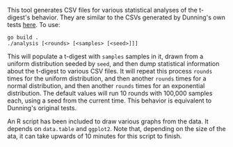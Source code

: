 This tool generates CSV files for various statistical analyses of the t-digest's behavior. They are similar to the CSVs generated by Dunning's own tests [here](https://github.com/tdunning/t-digest/blob/master/src/test/java/com/tdunning/math/stats/TDigestTest.java). To use:

```
go build .
./analysis [<rounds> [<samples> [<seed>]]]
```

This will populate a t-digest with `samples` samples in it, drawn from a uniform distribution seeded by `seed`, and then dump statistical information about the t-digest to various CSV files. It will repeat this process `rounds` times for the uniform distribution, and then another `rounds` times for a normal distribution, and then another `rounds` times for an exponential distribution. The default values will run 10 rounds with 100,000 samples each, using a seed from the current time. This behavior is equivalent to Dunning's original tests.

An R script has been included to draw various graphs from the data. It depends on `data.table` and `ggplot2`. Note that, depending on the size of the ata, it can take upwards of 10 minutes for this script to finish.
